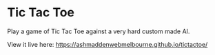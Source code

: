 # Tic Tac Toe
Play a game of Tic Tac Toe against a very hard custom made AI.

View it live here: https://ashmaddenwebmelbourne.github.io/tictactoe/

